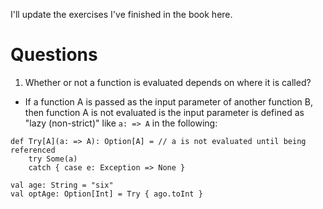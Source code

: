 I'll update the exercises I've finished in the book here.

# Questions

1. Whether or not a function is evaluated depends on where it is called?
- If a function A is passed as the input parameter of another function B, then function A is not evaluated is the input parameter is defined as "lazy (non-strict)" like `a: => A` in the following:
```
def Try[A](a: => A): Option[A] = // a is not evaluated until being referenced
    try Some(a)
    catch { case e: Exception => None }

val age: String = "six"
val optAge: Option[Int] = Try { ago.toInt }
```